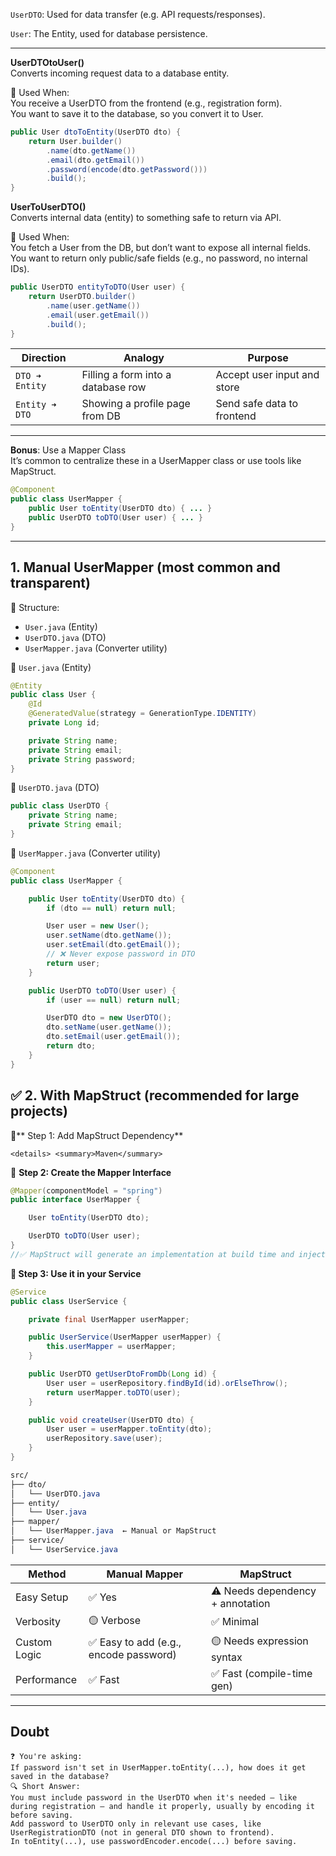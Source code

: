 `UserDTO`: Used for data transfer (e.g. API requests/responses).  

`User`: The Entity, used for database persistence.  

---
**UserDTOtoUser()**  
Converts incoming request data to a database entity.  

🔸 Used When:  
You receive a UserDTO from the frontend (e.g., registration form).  
You want to save it to the database, so you convert it to User.  
```java
public User dtoToEntity(UserDTO dto) {
    return User.builder()
        .name(dto.getName())
        .email(dto.getEmail())
        .password(encode(dto.getPassword()))
        .build();
}
```
**UserToUserDTO()**  
Converts internal data (entity) to something safe to return via API.  

🔸 Used When:  
You fetch a User from the DB, but don’t want to expose all internal fields.  
You want to return only public/safe fields (e.g., no password, no internal IDs).

```java
public UserDTO entityToDTO(User user) {
    return UserDTO.builder()
        .name(user.getName())
        .email(user.getEmail())
        .build();
}
```

| Direction      | Analogy                            | Purpose                     |
| -------------- | ---------------------------------- | --------------------------- |
| `DTO ➜ Entity` | Filling a form into a database row | Accept user input and store |
| `Entity ➜ DTO` | Showing a profile page from DB     | Send safe data to frontend  |

---
**Bonus**: Use a Mapper Class  
It’s common to centralize these in a UserMapper class or use tools like MapStruct.
```java
@Component
public class UserMapper {
    public User toEntity(UserDTO dto) { ... }
    public UserDTO toDTO(User user) { ... }
}
```
---

## 1. Manual UserMapper (most common and transparent)
📁 Structure:
- `User.java` (Entity)
- `UserDTO.java` (DTO)
- `UserMapper.java` (Converter utility)  
  
🔸 `User.java` (Entity)
```java
@Entity
public class User {
    @Id
    @GeneratedValue(strategy = GenerationType.IDENTITY)
    private Long id;

    private String name;
    private String email;
    private String password;
}
```
🔸 `UserDTO.java` (DTO)
```java
public class UserDTO {
    private String name;
    private String email;
}
```
🔸 `UserMapper.java` (Converter utility)  
```java
@Component
public class UserMapper {

    public User toEntity(UserDTO dto) {
        if (dto == null) return null;

        User user = new User();
        user.setName(dto.getName());
        user.setEmail(dto.getEmail());
        // ❌ Never expose password in DTO
        return user;
    }

    public UserDTO toDTO(User user) {
        if (user == null) return null;

        UserDTO dto = new UserDTO();
        dto.setName(user.getName());
        dto.setEmail(user.getEmail());
        return dto;
    }
}
```
## ✅ 2. With MapStruct (recommended for large projects)  
🔸** Step 1: Add MapStruct Dependency**  
```
<details> <summary>Maven</summary>
```
🔸 **Step 2: Create the Mapper Interface**
```java
@Mapper(componentModel = "spring")
public interface UserMapper {

    User toEntity(UserDTO dto);

    UserDTO toDTO(User user);
}
//✅ MapStruct will generate an implementation at build time and inject it via Spring (@Component-like behavior).
```
**🔸 Step 3: Use it in your Service**
```java
@Service
public class UserService {

    private final UserMapper userMapper;

    public UserService(UserMapper userMapper) {
        this.userMapper = userMapper;
    }

    public UserDTO getUserDtoFromDb(Long id) {
        User user = userRepository.findById(id).orElseThrow();
        return userMapper.toDTO(user);
    }

    public void createUser(UserDTO dto) {
        User user = userMapper.toEntity(dto);
        userRepository.save(user);
    }
}
```

```css
src/
├── dto/
│   └── UserDTO.java
├── entity/
│   └── User.java
├── mapper/
│   └── UserMapper.java  ← Manual or MapStruct
├── service/
│   └── UserService.java

```

| Method       | Manual Mapper                         | MapStruct                        |
| ------------ | ------------------------------------- | -------------------------------- |
| Easy Setup   | ✅ Yes                                 | ⚠️ Needs dependency + annotation |
| Verbosity    | 🟡 Verbose                            | ✅ Minimal                        |
| Custom Logic | ✅ Easy to add (e.g., encode password) | 🟡 Needs expression syntax       |
| Performance  | ✅ Fast                                | ✅ Fast (compile-time gen)        |

---

## Doubt   
```
❓ You're asking:
If password isn't set in UserMapper.toEntity(...), how does it get saved in the database?
🔍 Short Answer:
You must include password in the UserDTO when it's needed — like during registration — and handle it properly, usually by encoding it before saving.  
Add password to UserDTO only in relevant use cases, like UserRegistrationDTO (not in general DTO shown to frontend).  
In toEntity(...), use passwordEncoder.encode(...) before saving.
```
